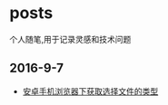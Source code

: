 
# posts

个人随笔,用于记录灵感和技术问题

## 2016-9-7

- [安卓手机浏览器下获取选择文件的类型](https://github.com/funkyLover/posts/blob/master/2016-9-7/get-file-type-in-android-moblie-browser.md)
